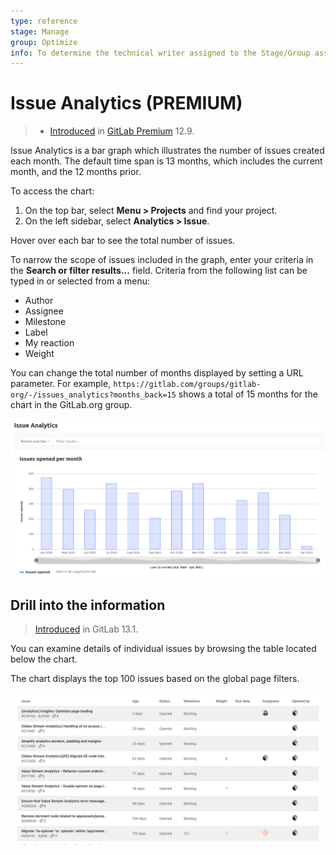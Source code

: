 ```yaml
---
type: reference
stage: Manage
group: Optimize
info: To determine the technical writer assigned to the Stage/Group associated with this page, see https://about.gitlab.com/handbook/engineering/ux/technical-writing/#assignments
---
```


# Issue Analytics **(PREMIUM)**

> - [Introduced](https://gitlab.com/gitlab-org/gitlab/-/issues/196561) in [GitLab Premium](https://about.gitlab.com/pricing/) 12.9.

Issue Analytics is a bar graph which illustrates the number of issues created each month.
The default time span is 13 months, which includes the current month, and the 12 months
prior.

To access the chart:

1. On the top bar, select **Menu > Projects** and find your project.
1. On the left sidebar, select **Analytics > Issue**.

Hover over each bar to see the total number of issues.

To narrow the scope of issues included in the graph, enter your criteria in the
**Search or filter results...** field. Criteria from the following list can be typed in or selected from a menu:

- Author
- Assignee
- Milestone
- Label
- My reaction
- Weight

You can change the total number of months displayed by setting a URL parameter.
For example, `https://gitlab.com/groups/gitlab-org/-/issues_analytics?months_back=15`
shows a total of 15 months for the chart in the GitLab.org group.

![Issues created per month](img/issues_created_per_month_v13_11.png)

## Drill into the information

> [Introduced](https://gitlab.com/gitlab-org/gitlab/-/issues/196547) in GitLab 13.1.

You can examine details of individual issues by browsing the table
located below the chart.

The chart displays the top 100 issues based on the global page filters.

![Issues table](img/issues_table_v13_1.png)
